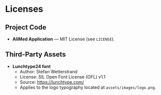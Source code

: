 # Licenses

## Project Code

- **AliMed Application** — MIT License (see `LICENSE`).

## Third-Party Assets

- **Lunchtype24 font**
  - Author: Stefan Wetterstrand
  - License: SIL Open Font License (OFL) v1.1
  - Source: https://lunchtype.com/
  - Applies to the logo typography located at `assets/images/logo.png`.
